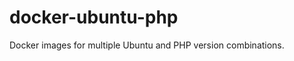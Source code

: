docker-ubuntu-php
=================

Docker images for multiple Ubuntu and PHP version combinations.
